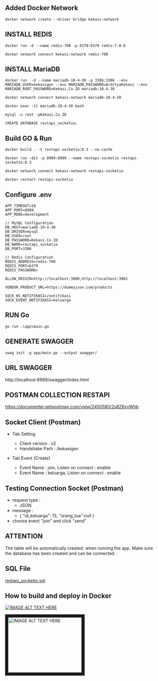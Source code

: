 ## Added Docker Network
```
docker network create --driver bridge kekasi-network
```

## INSTALL REDIS
```
docker run -d --name redis-700 -p 6379:6379 redis:7.0.0 
```

```
docker network connect kekasi-network redis-700
```


## INSTALL MariaDB
```
docker run  -d --name mariadb-10-4-30 -p 3306:3306 --env MARIADB_USER=kekasigen --env MARIADB_PASSWORD=ArdityaKekasi --env MARIADB_ROOT_PASSWORD=Kekasi.Co.ID mariadb:10.4.30 
```

```
docker network connect kekasi-network mariadb-10-4-30
```

```
docker exec -it mariadb-10-4-30 bash
```

```
mysql -u root -pKekasi.Co.ID
```

```
CREATE DATABASE restapi_socketio;
```

## Build GO & Run
```
docker build . -t restapi-socketio:0.3 --no-cache
```

```
docker run -dit -p 8989:8989 --name restapi-socketio restapi-socketio:0.3
```

```
docker network connect kekasi-network restapi-socketio
```

```
docker restart restapi-socketio
```

## Configure .env
```
APP_TIMEOUT=10
APP_PORT=8989
APP_MODE=development

// MySQL Configuration
DB_HOST=mariadb-10-4-30
DB_DRIVER=mysql
DB_USER=root
DB_PASSWORD=Kekasi.Co.ID
DB_NAME=restapi_socketio
DB_PORT=3306

// Redis Configuration
REDIS_ADDRESS=redis-700
REDIS_PORT=6379
REDIS_PASSWORD=

ALLOW_ORIGIN=http://localhost:3000,http://localhost:3001

VENDOR_PRODUCT_URL=https://dummyjson.com/products

SOCK_NS_NOTIFIKASI=/notifikasi
SOCK_EVENT_NOTIFIKASI=keluarga
```

## RUN Go
```
go run .\app\main.go
```

## GENERATE SWAGGER
```
swag init -g app/main.go --output swagger/
```


## URL SWAGGER
http://localhost:8989/swagger/index.html

## POSTMAN COLLECTION RESTAPI
https://documenter.getpostman.com/view/2450580/2s8Z6zyWhb

## Socket Client (Postman)
- Tab Setting 
    - Client version : v2
    - Handshake Parh : /kekasigen

- Tab Event (Create)
    - Event Name : join, Listen on connect : enable
    - Event Name : keluarga, Listen on connect : enable


## Testing Connection Socket (Postman)
- request type : 
    - JSON
- message : 
    - {   "id_keluarga": 13, "orang_tua":null }
- choose event "join" and click "send"

## ATTENTION
The table will be automatically created. when running the app. Make sure the database has been created and can be connected. 

## SQL File
[ restapi_socketio.sql ](restapi_socketio.sql)

## How to build and deploy in Docker
[![IMAGE ALT TEXT HERE](http://img.youtube.com/vi/smhYWlGg1zg/0.jpg)](http://www.youtube.com/watch?v=smhYWlGg1zgE)

<a href="http://www.youtube.com/watch?feature=player_embedded&v=YOUTUBE_VIDEO_ID_HERE
" target="_blank"><img src="http://img.youtube.com/vi/YOUTUBE_VIDEO_ID_HERE/0.jpg" 
alt="IMAGE ALT TEXT HERE" width="240" height="180" border="10" /></a>
